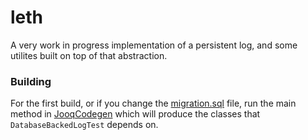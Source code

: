 # leth
A very work in progress implementation of a persistent log, and some utilites built on top of that abstraction.

### Building
For the first build, or if you change the [migration.sql](https://github.com/lfn3/leth/blob/master/src/test/resources/migration.sql) file,
run the main method in [JooqCodegen](https://github.com/lfn3/leth/blob/master/src/test/kotlin/net/lfn3/leth/JooqCodegen.kt) which will
produce the classes that `DatabaseBackedLogTest` depends on.
